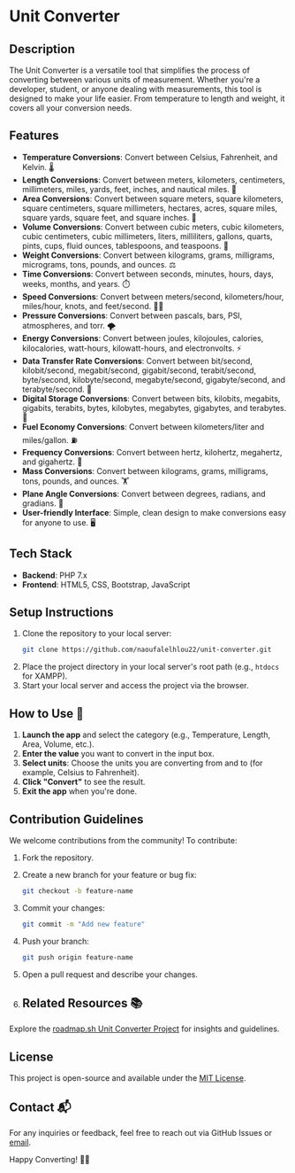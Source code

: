 # Unit Converter

## Description

The Unit Converter is a versatile tool that simplifies the process of converting between various units of measurement. Whether you're a developer, student, or anyone dealing with measurements, this tool is designed to make your life easier. From temperature to length and weight, it covers all your conversion needs.

## Features

- **Temperature Conversions**: Convert between Celsius, Fahrenheit, and Kelvin. 🌡️
- **Length Conversions**: Convert between meters, kilometers, centimeters, millimeters, miles, yards, feet, inches, and nautical miles. 📏
- **Area Conversions**: Convert between square meters, square kilometers, square centimeters, square millimeters, hectares, acres, square miles, square yards, square feet, and square inches. 📐
- **Volume Conversions**: Convert between cubic meters, cubic kilometers, cubic centimeters, cubic millimeters, liters, milliliters, gallons, quarts, pints, cups, fluid ounces, tablespoons, and teaspoons. 🧪
- **Weight Conversions**: Convert between kilograms, grams, milligrams, micrograms, tons, pounds, and ounces. ⚖️
- **Time Conversions**: Convert between seconds, minutes, hours, days, weeks, months, and years. ⏱️
- **Speed Conversions**: Convert between meters/second, kilometers/hour, miles/hour, knots, and feet/second. 🏃‍♂️
- **Pressure Conversions**: Convert between pascals, bars, PSI, atmospheres, and torr. 🌪️
- **Energy Conversions**: Convert between joules, kilojoules, calories, kilocalories, watt-hours, kilowatt-hours, and electronvolts. ⚡
- **Data Transfer Rate Conversions**: Convert between bit/second, kilobit/second, megabit/second, gigabit/second, terabit/second, byte/second, kilobyte/second, megabyte/second, gigabyte/second, and terabyte/second. 📶
- **Digital Storage Conversions**: Convert between bits, kilobits, megabits, gigabits, terabits, bytes, kilobytes, megabytes, gigabytes, and terabytes. 💾
- **Fuel Economy Conversions**: Convert between kilometers/liter and miles/gallon. ⛽
- **Frequency Conversions**: Convert between hertz, kilohertz, megahertz, and gigahertz. 📡
- **Mass Conversions**: Convert between kilograms, grams, milligrams, tons, pounds, and ounces. 🏋️
- **Plane Angle Conversions**: Convert between degrees, radians, and gradians. 📐
- **User-friendly Interface**: Simple, clean design to make conversions easy for anyone to use. 🖥️

## Tech Stack

- **Backend**: PHP 7.x 
- **Frontend**: HTML5, CSS, Bootstrap, JavaScript

## Setup Instructions

1. Clone the repository to your local server:
   ```bash
   git clone https://github.com/naoufalelhlou22/unit-converter.git
   ```
2. Place the project directory in your local server's root path (e.g., `htdocs` for XAMPP).
3. Start your local server and access the project via the browser.

## How to Use 📝

1. **Launch the app** and select the category (e.g., Temperature, Length, Area, Volume, etc.).
2. **Enter the value** you want to convert in the input box.
3. **Select units**: Choose the units you are converting from and to (for example, Celsius to Fahrenheit).
4. **Click "Convert"** to see the result.
5. **Exit the app** when you're done.

## Contribution Guidelines

We welcome contributions from the community! To contribute:

1. Fork the repository.
2. Create a new branch for your feature or bug fix:
   ```bash
   git checkout -b feature-name
   ```
3. Commit your changes:
   ```bash
   git commit -m "Add new feature"
   ```
4. Push your branch:
   ```bash
   git push origin feature-name
   ```
5. Open a pull request and describe your changes.

6. ## Related Resources 📚

Explore the [roadmap.sh Unit Converter Project](https://roadmap.sh/projects/unit-converter) for insights and guidelines.

## License

This project is open-source and available under the [MIT License](LICENSE).

## Contact 📬

For any inquiries or feedback, feel free to reach out via GitHub Issues or [email](mailto:naoufal.elhlou@etu.ua.ac.ma).

Happy Converting! 🔄✨
